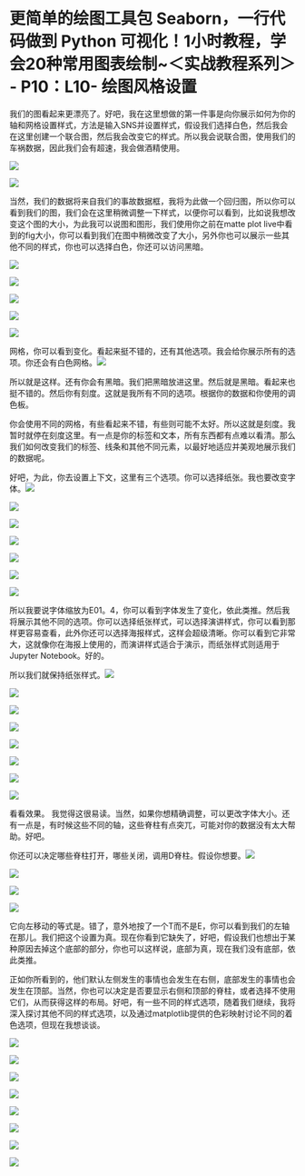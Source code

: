 # 更简单的绘图工具包 Seaborn，一行代码做到 Python 可视化！1小时教程，学会20种常用图表绘制~＜实战教程系列＞ - P10：L10- 绘图风格设置 

我们的图看起来更漂亮了。好吧，我在这里想做的第一件事是向你展示如何为你的轴和网格设置样式，方法是输入SNS并设置样式，假设我们选择白色，然后我会在这里创建一个联合图，然后我会改变它的样式。所以我会说联合图，使用我们的车祸数据，因此我们会有超速，我会做酒精使用。

![](img/d099f39520c1422517235b16d2e5384c_1.png)

![](img/d099f39520c1422517235b16d2e5384c_2.png)

当然，我们的数据将来自我们的事故数据框，我将为此做一个回归图，所以你可以看到我们的图，我们会在这里稍微调整一下样式，以便你可以看到，比如说我想改变这个图的大小，为此我可以说图和图形，我们使用你之前在matte plot live中看到的fig大小，你可以看到我们在图中稍微改变了大小，另外你也可以展示一些其他不同的样式，你也可以选择白色，你还可以访问黑暗。

![](img/d099f39520c1422517235b16d2e5384c_4.png)

![](img/d099f39520c1422517235b16d2e5384c_5.png)

![](img/d099f39520c1422517235b16d2e5384c_6.png)

![](img/d099f39520c1422517235b16d2e5384c_7.png)

![](img/d099f39520c1422517235b16d2e5384c_8.png)

网格，你可以看到变化。看起来挺不错的，还有其他选项。我会给你展示所有的选项。你还会有白色网格。![](img/d099f39520c1422517235b16d2e5384c_10.png)

所以就是这样。还有你会有黑暗。我们把黑暗放进这里。然后就是黑暗。看起来也挺不错的。然后你有刻度。这就是我所有不同的选项。根据你的数据和你使用的调色板。

你会使用不同的网格，有些看起来不错，有些则可能不太好。所以这就是刻度。我暂时就停在刻度这里。有一点是你的标签和文本，所有东西都有点难以看清。那么我们如何改变我们的标签、线条和其他不同元素，以最好地适应并美观地展示我们的数据呢。

好吧，为此，你去设置上下文，这里有三个选项。你可以选择纸张。我也要改变字体。![](img/d099f39520c1422517235b16d2e5384c_12.png)

![](img/d099f39520c1422517235b16d2e5384c_13.png)

![](img/d099f39520c1422517235b16d2e5384c_14.png)

![](img/d099f39520c1422517235b16d2e5384c_15.png)

![](img/d099f39520c1422517235b16d2e5384c_16.png)

![](img/d099f39520c1422517235b16d2e5384c_17.png)

![](img/d099f39520c1422517235b16d2e5384c_18.png)

所以我要说字体缩放为E01。4，你可以看到字体发生了变化，依此类推。然后我将展示其他不同的选项。你可以选择纸张样式，可以选择演讲样式，你可以看到那样更容易查看，此外你还可以选择海报样式，这样会超级清晰。你可以看到它非常大，这就像你在海报上使用的，而演讲样式适合于演示，而纸张样式则适用于Jupyter Notebook。好的。

所以我们就保持纸张样式。![](img/d099f39520c1422517235b16d2e5384c_20.png)

![](img/d099f39520c1422517235b16d2e5384c_21.png)

![](img/d099f39520c1422517235b16d2e5384c_22.png)

![](img/d099f39520c1422517235b16d2e5384c_23.png)

![](img/d099f39520c1422517235b16d2e5384c_24.png)

![](img/d099f39520c1422517235b16d2e5384c_25.png)

![](img/d099f39520c1422517235b16d2e5384c_26.png)

![](img/d099f39520c1422517235b16d2e5384c_27.png)

看看效果。 我觉得这很易读。当然，如果你想精确调整，可以更改字体大小。还有一点是，有时候这些不同的轴，这些脊柱有点突兀，可能对你的数据没有太大帮助。好吧。

你还可以决定哪些脊柱打开，哪些关闭，调用D脊柱。假设你想要。![](img/d099f39520c1422517235b16d2e5384c_29.png)

![](img/d099f39520c1422517235b16d2e5384c_30.png)

![](img/d099f39520c1422517235b16d2e5384c_31.png)

![](img/d099f39520c1422517235b16d2e5384c_32.png)

它向左移动的等式是。错了，意外地按了一个T而不是E，你可以看到我们的左轴在那儿。我们把这个设置为真。现在你看到它缺失了，好吧，假设我们也想出于某种原因去掉这个底部的部分，你也可以这样说，底部为真，现在我们没有底部，依此类推。

正如你所看到的，他们默认左侧发生的事情也会发生在右侧，底部发生的事情也会发生在顶部。当然，你也可以决定是否要显示右侧和顶部的脊柱，或者选择不使用它们，从而获得这样的布局。好吧，有一些不同的样式选项，随着我们继续，我将深入探讨其他不同的样式选项，以及通过matplotlib提供的色彩映射讨论不同的着色选项，但现在我想谈谈。

![](img/d099f39520c1422517235b16d2e5384c_34.png)

![](img/d099f39520c1422517235b16d2e5384c_35.png)

![](img/d099f39520c1422517235b16d2e5384c_36.png)

![](img/d099f39520c1422517235b16d2e5384c_37.png)

![](img/d099f39520c1422517235b16d2e5384c_38.png)

![](img/d099f39520c1422517235b16d2e5384c_39.png)

![](img/d099f39520c1422517235b16d2e5384c_40.png)

![](img/d099f39520c1422517235b16d2e5384c_41.png)
